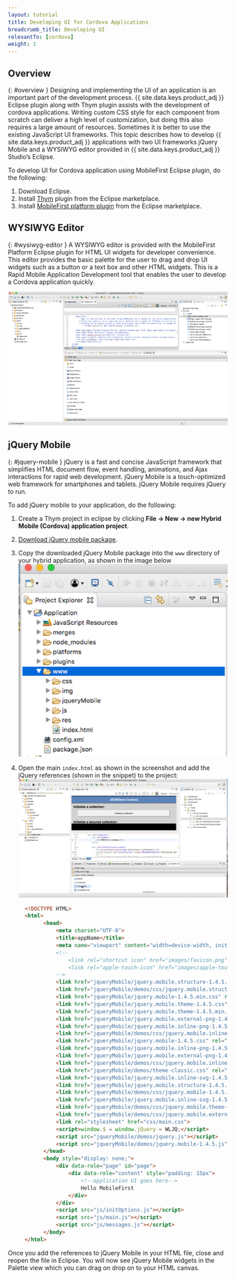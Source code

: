 ```yaml
---
layout: tutorial
title: Developing UI for Cordova Applications
breadcrumb_title: Developing UI
relevantTo: [cordova]
weight: 1
---
```

<!-- NLS_CHARSET=UTF-8 -->
## Overview
{: #overview }
Designing and implementing the UI of an application is an important part of the development process. {{ site.data.keys.product_adj }} Eclipse plugin along with Thym plugin assists with the development of cordova applications.
Writing custom CSS style for each component from scratch can deliver a high level of customization, but doing this also requires a large amount of resources.
Sometimes it is better to use the existing JavaScript UI frameworks.
This topic describes how to develop {{ site.data.keys.product_adj }} applications with two UI frameworks jQuery Mobile and a WYSIWYG editor provided in {{ site.data.keys.product_adj }} Studio’s Eclipse.

To develop UI for Cordova application using MobileFirst Eclipse plugin, do the following:

1. Download Eclipse.
2. Install [Thym](http://marketplace.eclipse.org/content/eclipse-thym) plugin from the Eclipse marketplace.
3. Install [MobileFirst platform plugin](http://marketplace.eclipse.org/content/ibm-mobilefirst-foundation-studio) from the Eclipse marketplace.


## WYSIWYG Editor
{: #wysiwyg-editor }
A WYSIWYG editor is provided with the MobileFirst Platform Eclipse plugin for HTML UI widgets for developer convenience.
This editor provides the basic palette for the user to drag and drop UI widgets such as a button or a text box and other HTML widgets. This is a Rapid Mobile Application Development tool that enables the user to develop a Cordova application quickly.

![WYSIWYG Editor](wysiwyg-editor.png)

## jQuery Mobile
{: #jquery-mobile }
jQuery is a fast and concise JavaScript framework that simplifies HTML document flow, event handling, animations, and Ajax interactions for rapid web development. jQuery Mobile is a touch-optimized web framework for smartphones and tablets. jQuery Mobile requires jQuery to run.

To add jQuery mobile to your application, do the following:

1. Create a Thym project in eclipse by clicking **File -> New -> new Hybrid Mobile (Cordova) application project**.
2. [Download jQuery mobile package](http://jquerymobile.com/download/).
3. Copy the downloaded jQuery Mobile package into the `www` directory of your hybrid application, as shown in the image below
  ![www directory](www-dir.png)
4. Open the main `index.html` as shown in the screenshot and add the jQuery references (shown in the snippet) to the project:
    ![Add JQuery references](add-jquery-refs.png)

    ```html
      <!DOCTYPE HTML>
      <html>
          	<head>
          		<meta charset="UTF-8">
          		<title>appName</title>
          		<meta name="viewport" content="width=device-width, initial-scale=1.0, maximum-scale=1.0, minimum-scale=1.0, user-scalable=0">
          		<!--
          			<link rel="shortcut icon" href="images/favicon.png">
          			<link rel="apple-touch-icon" href="images/apple-touch-icon.png">
          		-->
          		<link href="jqueryMobile/jquery.mobile.structure-1.4.5.min.css" rel="stylesheet">
          		<link href="jqueryMobile/demos/css/jquery.mobile.structure-1.4.5.min.css" rel="stylesheet">
          		<link href="jqueryMobile/jquery.mobile-1.4.5.min.css" rel="stylesheet">
          		<link href="jqueryMobile/jquery.mobile.theme-1.4.5.css" rel="stylesheet">
          		<link href="jqueryMobile/jquery.mobile.theme-1.4.5.min.css" rel="stylesheet">
          		<link href="jqueryMobile/jquery.mobile.external-png-1.4.5.min.css" rel="stylesheet">
          		<link href="jqueryMobile/jquery.mobile.inline-png-1.4.5.css" rel="stylesheet">
          		<link href="jqueryMobile/demos/css/jquery.mobile.inline-svg-1.4.5.min.css" rel="stylesheet">
          		<link href="jqueryMobile/jquery.mobile-1.4.5.css" rel="stylesheet">
          		<link href="jqueryMobile/jquery.mobile.inline-png-1.4.5.min.css" rel="stylesheet">
          		<link href="jqueryMobile/jquery.mobile.external-png-1.4.5.css" rel="stylesheet">
          		<link href="jqueryMobile/demos/css/jquery.mobile.inline-png-1.4.5.min.css" rel="stylesheet">
          		<link href="jqueryMobile/demos/theme-classic.css" rel="stylesheet">
          		<link href="jqueryMobile/jquery.mobile.inline-svg-1.4.5.css" rel="stylesheet">
          		<link href="jqueryMobile/jquery.mobile.structure-1.4.5.css" rel="stylesheet">
          		<link href="jqueryMobile/demos/css/jquery.mobile-1.4.5.min.css" rel="stylesheet">
          		<link href="jqueryMobile/jquery.mobile.inline-svg-1.4.5.min.css" rel="stylesheet">
          		<link href="jqueryMobile/demos/css/jquery.mobile.theme-1.4.5.min.css" rel="stylesheet">
          		<link href="jqueryMobile/demos/css/jquery.mobile.external-png-1.4.5.min.css" rel="stylesheet">
          		<link rel="stylesheet" href="css/main.css">
          		<script>window.$ = window.jQuery = WLJQ;</script>
          		<script src="jqueryMobile/demos/jquery.js"></script>
          		<script src="jqueryMobile/demos/jquery.mobile-1.4.5.js"></script>
          	</head>
          	<body style="display: none;">
          		<div data-role="page" id="page">
          			<div data-role="content" style="padding: 15px">
          				<!--application UI goes here-->
          				Hello MobileFirst
          			</div>
          		</div>
          		<script src="js/initOptions.js"></script>
          		<script src="js/main.js"></script>
          		<script src="js/messages.js"></script>
          	</body>
      </html>
    ```
Once you add the references to jQuery Mobile in your HTML file, close and reopen the file in Eclipse. You will now see jQuery Mobile widgets in the Palette view which you can drag on drop on to your HTML canvas. 